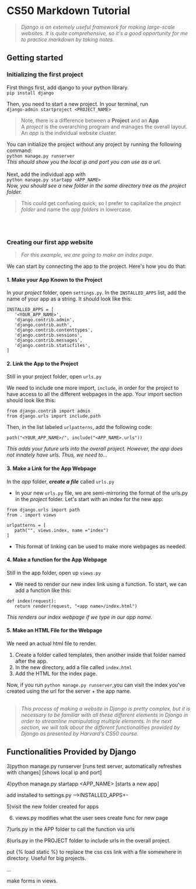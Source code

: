 # CS50 Markdown Tutorial
>*Django is an extemely useful framework for making large-scale websites. It is quite comprehensive, so it's a good opportunity for me to practice markdown by taking notes.*

## Getting started  
### Initializing the first project  

First things first, add django to your python library.  
`pip install django`  

Then, you need to start a new project. In your terminal, run  
`django-admin startproject <PROJECT_NAME>`  
> Note, there is a difference between a **Project** and an **App**  
> A *project* is the overarching program and manages the overall layout.  
> An *app* is the individual website cluster.  
  
  
You can initialize the project without any project by running the following command:  
`python manage.py runserver`  
*This should show you the local ip and port you can use as a url.*
<br><br>
Next, add the individual app with
<br>
`
python manage.py startapp <APP_NAME>
`
<br>
*Now, you should see a new folder in the same directory tree as the project folder.*
<br>
> This could get confusing quick, so I prefer to capitalize the *project folder* and name the *app folders* in lowercase.

<br><br>

### Creating our first app website

> *For this example, we are going to make an index page.*    

We can start by connecting the app to the project. Here's how you do that:

#### **1. Make your App Known to the Project**
In your *project* folder, open `settings.py`. In the `INSTALLED_APPS` list, add the name of your app as a string. It should look like this:

 ```
 INSTALLED_APPS = [
    '<YOUR_APP_NAME>',
    'django.contrib.admin',
    'django.contrib.auth',
    'django.contrib.contenttypes',
    'django.contrib.sessions',
    'django.contrib.messages',
    'django.contrib.staticfiles',
]
```


#### **2. Link the App to the Project**
Still in your project folder, open `urls.py`  

We need to include one more import, `include`, in order for the project to have access to all the different webpages in the app. Your import section should look like this:
 ```
 from django.contrib import admin
 from django.urls import include,path
 ```
 Then, in the list labeled `urlpatterns`, add the following code:

 ```
 path("<YOUR_APP_NAME>/", include("<APP_NAME>.urls"))
 ```

 *This adds your future urls into the overall project. However, the app does not innately have urls. Thus, we need to...*

#### **3. Make a Link for the App Webpage**
In the *app* folder, ***create a file*** called `urls.py`
 - In your new `urls.py` file, we are semi-mirroring the format of the urls.py in the *project* folder. Let's start with an index for the new app:
 ```
 from django.urls import path
 from . import views

 urlpatterns = [
    path("", views.index, name ="index")
 ]
 ```
 - This format of linking can be used to make more webpages as needed. 

#### **4. Make a function for the App Webpage**
Still in the app folder, open up `views.py`
 - We need to render our new index link using a function. To start, we can add a function like this:
 ```
 def index(request):
    return render(request, "<app name>/index.html")
```
 *This renders our index webpage if we type in our app name.*

#### **5. Make an HTML File for the Webpage**
We need an actual html file to render.
 1. Create a folder called templates, then another inside that folder named after the app.
 2. In the new directory, add a file called `index.html`
 3. Add the HTML for the index page.

Now, if you run ```python manage.py runserver```,you can visit the index you've created using the url for the server + the app name.
<br><br>

>*This process of making a website in Django is pretty complex, but it is necessary to be familiar with all these different elements in Django in order to streamline manipulating multiple elements. In the next section, we will talk about the different functionalities provided by Django as presented by Harvard's CS50 course.*

## Functionalities Provided by Django




 

 






3)python manage.py runserver [runs test server, automatically refreshes with changes] 
[shows local ip and port]

4)python manage.py startapp <APP_NAME> [starts a new app]

add installed to settings.py -->INSTALLED_APPS+-

5)visit the new folder created for apps

6) views.py modifies what the user sees
    create func for new page

7)urls.py in the APP folder to call the function via urls

8)urls.py in the PROJECT folder to include urls in the overall project.

put {% load static %} to replace the css css link with a file somewhere in directory. Useful for big projects.

...

make forms in views.

